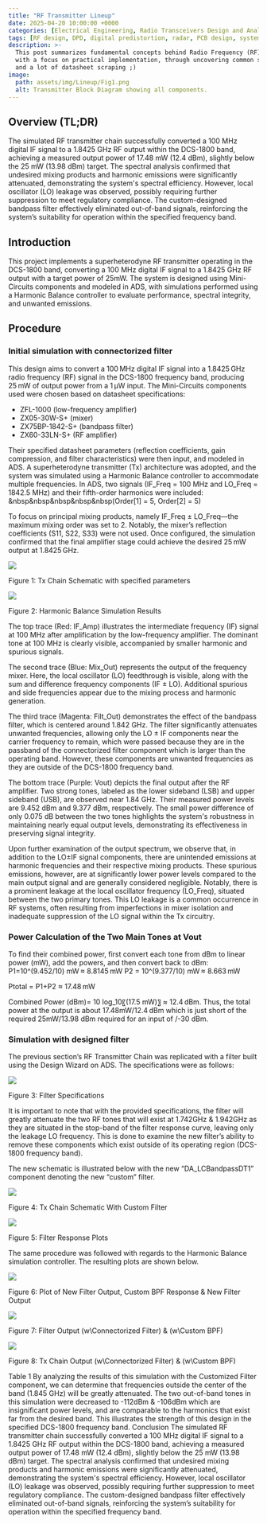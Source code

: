 ```yaml
---
title: "RF Transmitter Lineup"
date: 2025-04-20 10:00:00 +0000
categories: [Electrical Engineering, Radio Transceivers Design and Analysis]
tags: [RF design, DPD, digital predistortion, radar, PCB design, system benchmarking, wireless systems]
description: >-
  This post summarizes fundamental concepts behind Radio Frequency (RF) transmitter design,
  with a focus on practical implementation, through uncovering common spurious system effects, and real-world system benchmarking...
  and a lot of datasheet scraping ;)
image: 
  path: assets/img/Lineup/Fig1.png
  alt: Transmitter Block Diagram showing all components.
---
```

## Overview (TL;DR)
The simulated RF transmitter chain successfully converted a 100 MHz digital IF signal to a 1.8425 GHz RF output within the DCS-1800 band, achieving a measured output power of 17.48 mW (12.4 dBm), slightly below the 25 mW (13.98 dBm) target. The spectral analysis confirmed that undesired mixing products and harmonic emissions were significantly attenuated, demonstrating the system's spectral efficiency. However, local oscillator (LO) leakage was observed, possibly requiring further suppression to meet regulatory compliance. The custom-designed bandpass filter effectively eliminated out-of-band signals, reinforcing the system’s suitability for operation within the specified frequency band.

## Introduction
This project implements a superheterodyne RF transmitter operating in the DCS-1800 band, converting a 100 MHz digital IF signal to a 1.8425 GHz RF output with a target power of 25mW. The system is designed using Mini-Circuits components and modeled in ADS, with simulations performed using a Harmonic Balance controller to evaluate performance, spectral integrity, and unwanted emissions.
## Procedure
### Initial simulation with connectorized filter
This design aims to convert a 100 MHz digital IF signal into a 1.8425 GHz radio frequency (RF) signal in the DCS-1800 frequency band, producing 25 mW of output power from a 1 μW input. The Mini-Circuits components used were chosen based on datasheet specifications:
-	ZFL-1000 (low-frequency amplifier)
-	ZX05-30W-S+ (mixer)
-	ZX75BP-1842-S+ (bandpass filter)
-	ZX60-33LN-S+ (RF amplifier)

Their specified datasheet parameters (reflection coefficients, gain compression, and filter characteristics) were then input, and modeled in ADS.
A superheterodyne transmitter (Tx) architecture was adopted, and the system was simulated using a Harmonic Balance controller to accommodate multiple frequencies. In ADS, two signals (IF_Freq = 100 MHz and LO_Freq = 1842.5 MHz) and their fifth-order harmonics were included:		
&nbsp&nbsp&nbsp&nbsp&nbsp(Order\[1\] = 5, Order\[2\] = 5)

To focus on principal mixing products, namely IF_Freq ± LO_Freq—the maximum mixing order was set to 2. Notably, the mixer’s reflection coefficients (S11, S22, S33) were not used. Once configured, the simulation confirmed that the final amplifier stage could achieve the desired 25 mW output at 1.8425 GHz.

![](./assets/img/Lineup/Fig1.png)

Figure 1: Tx Chain Schematic with specified parameters

![](./assets/img/Lineup/Fig2.png)

Figure 2: Harmonic Balance Simulation Results

The top trace (Red: IF_Amp) illustrates the intermediate frequency (IF) signal at 100 MHz after amplification by the low-frequency amplifier. The dominant tone at 100 MHz is clearly visible, accompanied by smaller harmonic and spurious signals.

The second trace (Blue: Mix_Out) represents the output of the frequency mixer. Here, the local oscillator (LO) feedthrough is visible, along with the sum and difference frequency components (IF ± LO). Additional spurious and side frequencies appear due to the mixing process and harmonic generation.

The third trace (Magenta: Filt_Out) demonstrates the effect of the bandpass filter, which is centered around 1.842 GHz. The filter significantly attenuates unwanted frequencies, allowing only the LO ± IF components near the carrier frequency to remain, which were passed because they are in the passband of the connectorized filter component which is larger than the operating band. However, these components are unwanted frequencies as they are outside of the DCS-1800 frequency band.

The bottom trace (Purple: Vout) depicts the final output after the RF amplifier. Two strong tones, labeled as the lower sideband (LSB) and upper sideband (USB), are observed near 1.84 GHz. Their measured power levels are 9.452 dBm and 9.377 dBm, respectively. The small power difference of only 0.075 dB between the two tones highlights the system's robustness in maintaining nearly equal output levels, demonstrating its effectiveness in preserving signal integrity.

Upon further examination of the output spectrum, we observe that, in addition to the LO±IF signal components, there are unintended emissions at harmonic frequencies and their respective mixing products. These spurious emissions, however, are at significantly lower power levels compared to the main output signal and are generally considered negligible. Notably, there is a prominent leakage at the local oscillator frequency (LO_Freq), situated between the two primary tones. This LO leakage is a common occurrence in RF systems, often resulting from imperfections in mixer isolation and inadequate suppression of the LO signal within the Tx circuitry.

### Power Calculation of the Two Main Tones at Vout

To find their combined power, first convert each tone from dBm to linear power (mW), add the powers, and then convert back to dBm:
P1=10^(9.452/10)  mW ≈ 8.8145 mW	P2 = 10^(9.377/10)  mW ≈ 8.663 mW

Ptotal = P1+P2 ≈ 17.48 mW

Combined Power (dBm)= 10 log_10⁡〖(17.5 mW)〗 ≈ 12.4 dBm.
Thus, the total power at the output is about 17.48mW/12.4 dBm which is just short of the required 25mW/13.98 dBm required for an input of /-30 dBm.

### Simulation with designed filter

The previous section’s RF Transmitter Chain was replicated with a filter built using the Design Wizard on ADS. The specifications were as follows:

![](./assets/img/Lineup/Fig3.png)

Figure 3: Filter Specifications

It is important to note that with the provided specifications, the filter will greatly attenuate the two RF tones that will exist at 1.742GHz & 1.942GHz as they are situated in the stop-band of the filter response curve, leaving only the leakage LO frequency. This is done to examine the new filter’s ability to remove these components which exist outside of its operating region (DCS-1800 frequency band).

The new schematic is illustrated below with the new “DA_LCBandpassDT1” component denoting the new “custom” filter.

![](./assets/img/Lineup/Fig4.png)

Figure 4: Tx Chain Schematic With Custom Filter

![](./assets/img/Lineup/Fig5.png)

Figure 5: Filter Response Plots

The same procedure was followed with regards to the Harmonic Balance simulation controller. The resulting plots are shown below.

![](./assets/img/Lineup/Fig6.png)

Figure 6: Plot of New Filter Output, Custom BPF Response & New Filter Output

![](./assets/img/Lineup/Fig7.png)

Figure 7: Filter Output (w\Connectorized Filter) & (w\Custom BPF)

![](./assets/img/Lineup/Fig8.png)

Figure 8: Tx Chain Output (w\Connectorized Filter) & (w\Custom BPF)	
 
Table 1
By analyzing the results of this simulation with the Customized Filter component, we can determine that frequencies outside the center of the band (1.845 GHz) will be greatly attenuated. The two out-of-band tones in this simulation were decreased to -112dBm & -106dBm which are insignificant power levels, and are comparable to the harmonics that exist far from the desired band. This illustrates the strength of this design in the specified DCS-1800 frequency band.
Conclusion
The simulated RF transmitter chain successfully converted a 100 MHz digital IF signal to a 1.8425 GHz RF output within the DCS-1800 band, achieving a measured output power of 17.48 mW (12.4 dBm), slightly below the 25 mW (13.98 dBm) target. The spectral analysis confirmed that undesired mixing products and harmonic emissions were significantly attenuated, demonstrating the system's spectral efficiency. However, local oscillator (LO) leakage was observed, possibly requiring further suppression to meet regulatory compliance. The custom-designed bandpass filter effectively eliminated out-of-band signals, reinforcing the system’s suitability for operation within the specified frequency band.

